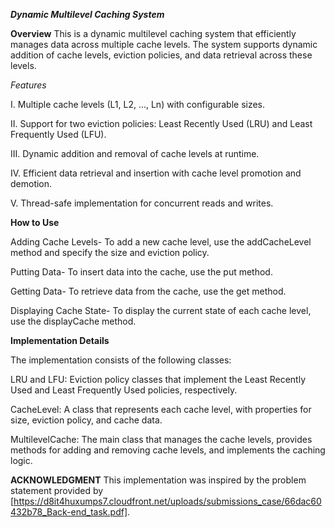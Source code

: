 ***Dynamic Multilevel Caching System***

**Overview**
This is a dynamic multilevel caching system that efficiently manages data across multiple cache levels. 
The system supports dynamic addition of cache levels, eviction policies, and data retrieval across these levels.

*Features*

I. Multiple cache levels (L1, L2, ..., Ln) with configurable sizes.

II. Support for two eviction policies: Least Recently Used (LRU) and Least Frequently Used (LFU).

III. Dynamic addition and removal of cache levels at runtime.

IV. Efficient data retrieval and insertion with cache level promotion and demotion.

V. Thread-safe implementation for concurrent reads and writes.


**How to Use**

Adding Cache Levels-
To add a new cache level, use the addCacheLevel method and specify the size and eviction policy.

Putting Data-
To insert data into the cache, use the put method.

Getting Data-
To retrieve data from the cache, use the get method.

Displaying Cache State-
To display the current state of each cache level, use the displayCache method.



**Implementation Details**

The implementation consists of the following classes:

LRU and LFU: Eviction policy classes that implement the Least Recently Used and Least Frequently Used policies, respectively.

CacheLevel: A class that represents each cache level, with properties for size, eviction policy, and cache data.

MultilevelCache: The main class that manages the cache levels, provides methods for adding and removing cache levels, and implements the caching logic.

**ACKNOWLEDGMENT**
This implementation was inspired by the problem statement provided by [https://d8it4huxumps7.cloudfront.net/uploads/submissions_case/66dac60432b78_Back-end_task.pdf].
